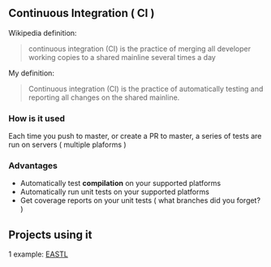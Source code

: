 ## Continuous Integration ( CI )

Wikipedia definition:
> continuous integration (CI) is the practice of merging all developer working copies to a shared mainline several times a day

My definition:
> Continuous integration (CI) is the practice of automatically testing and reporting all changes on the shared mainline.


### How is it used

Each time you push to master, or create a PR to master, a series of tests are run on servers ( multiple plaforms )


### Advantages

* Automatically test **compilation** on your supported platforms
* Automatically run unit tests on your supported platforms
* Get coverage reports on your unit tests ( what branches did you forget? )


## Projects using it

1 example:
[EASTL](https://github.com/electronicarts/EASTL)
